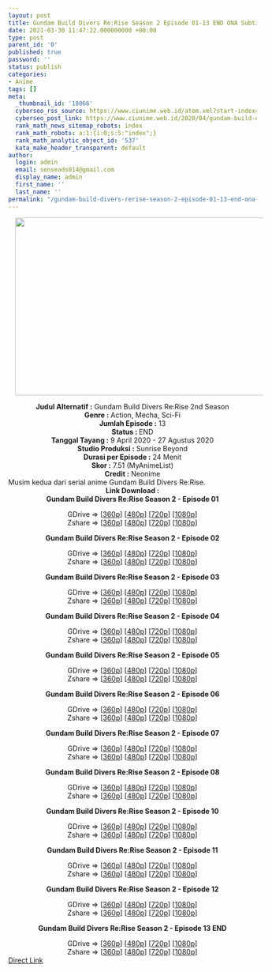 ```yaml
---
layout: post
title: Gundam Build Divers Re:Rise Season 2 Episode 01-13 END ONA Subtitle Indonesia
date: 2021-03-30 11:47:22.000000000 +00:00
type: post
parent_id: '0'
published: true
password: ''
status: publish
categories:
- Anime
tags: []
meta:
  _thumbnail_id: '18066'
  cyberseo_rss_source: https://www.ciunime.web.id/atom.xml?start-index=301&max-results=150
  cyberseo_post_link: https://www.ciunime.web.id/2020/04/gundam-build-divers-rerise-season-2.html
  rank_math_news_sitemap_robots: index
  rank_math_robots: a:1:{i:0;s:5:"index";}
  rank_math_analytic_object_id: '537'
  kata_make_header_transparent: default
author:
  login: admin
  email: senseads014@gmail.com
  display_name: admin
  first_name: ''
  last_name: ''
permalink: "/gundam-build-divers-rerise-season-2-episode-01-13-end-ona-subtitle-indonesia/"
---
```

<div class="separator" style="clear: both; text-align: center;"><a href="https://1.bp.blogspot.com/-TvXtv-V6v6k/XpCZ_esFLdI/AAAAAAAAeEY/eaZvWm3yIl4gL-QYsVXE1SHtBbKYzkrpgCLcBGAsYHQ/s1600/Gundam%2BBuild%2BDivers%2BRe%2BRise%2BSeason%2B2.jpeg" style="margin-left: 1em; margin-right: 1em;"><img border="0" data-original-height="720" data-original-width="1280" height="360" src="{{ site.baseurl }}/assets/2021/03/Gundam%2BBuild%2BDivers%2BRe%2BRise%2BSeason%2B2.jpeg" width="640" /></a></div>
<p>
<div style="text-align: center;"><b>Judul</b><b><b>&nbsp;Alternatif</b>&nbsp;:</b>&nbsp;Gundam Build Divers Re:Rise 2nd Season</div>
<div style="text-align: center;"><b>Genre :</b>&nbsp;Action, Mecha, Sci-Fi</div>
<div style="text-align: center;"><b>Jumlah Episode :</b>&nbsp;13<br /><b>Status :&nbsp;</b>END<br /><b>Tanggal Tayang :</b>&nbsp;9 April 2020&nbsp;- 27 Agustus 2020<br /><b>Studio Produksi :</b>&nbsp;Sunrise Beyond<br /><b>Durasi per Episode :</b>&nbsp;24 Menit</div>
<div style="text-align: center;"><b>Skor :</b>&nbsp;7.51 (MyAnimeList)<br /><b>Credit :</b>&nbsp;Neonime</div>
<div style="text-align: center;"></div>
<div style="text-align: justify;">Musim kedua dari serial anime Gundam Build Divers Re:Rise.</div>
<div style="text-align: justify;"></div>
<div style="text-align: justify;"></div>
<div style="text-align: center;"><b>Link Download :</b></div>
<div style="text-align: center;"><b>Gundam Build Divers Re:Rise Season 2&nbsp;- Episode 01</b></p>
<div style="text-align: center;">GDrive =&gt; [<a href="https://drive.google.com/uc?export=download&amp;id=1AsRF8xFNou9dP8ySxnwl94JAp50jGaCy" target="_blank" rel="noopener">360p</a>] [<a href="https://drive.google.com/uc?export=download&amp;id=1pBNHoVzETGTIbPyKSgZ7PEVhz_9m9k2a" target="_blank" rel="noopener">480p</a>] [<a href="https://drive.google.com/uc?export=download&amp;id=1WLACJ0Ei9jychRrRV08MK-Rz_Vj59Csk" target="_blank" rel="noopener">720p</a>] [<a href="https://drive.google.com/uc?export=download&amp;id=17BCY8sqSO1V8Quhg8OPbELH6WVcJX6o-" target="_blank" rel="noopener">1080p</a>]<br />Zshare =&gt; [<a href="https://www7.zippyshare.com/v/nwkT6FIr/file.html" target="_blank" rel="noopener">360p</a>] [<a href="https://www14.zippyshare.com/v/ohlKYcNL/file.html" target="_blank" rel="noopener">480p</a>] [<a href="https://www60.zippyshare.com/v/j6zFXF9W/file.html" target="_blank" rel="noopener">720p</a>] [<a href="https://www102.zippyshare.com/v/kskY06vS/file.html" target="_blank" rel="noopener">1080p</a>]</p>
<p><b>Gundam Build Divers Re:Rise Season 2&nbsp;- Episode 02</b></p>
<div style="text-align: center;">GDrive =&gt; [<a href="https://drive.google.com/uc?export=download&amp;id=1N_YFD8J_ZZmQZsIxPtJd7EJZU2gUZKXe" target="_blank" rel="noopener">360p</a>] [<a href="https://drive.google.com/uc?export=download&amp;id=1nmWWtGddYrNRK7YDwZBiCZlm-hiUtByA" target="_blank" rel="noopener">480p</a>] [<a href="https://drive.google.com/uc?export=download&amp;id=1GAc0CyQzNckXgGu476o_GyJoIHnkhAFw" target="_blank" rel="noopener">720p</a>] [<a href="https://drive.google.com/uc?export=download&amp;id=13Q84CciIjpt-8OHhKORQDchiN_NNLZT7" target="_blank" rel="noopener">1080p</a>]<br />Zshare =&gt; [<a href="https://www29.zippyshare.com/v/okHXQvGL/file.html" target="_blank" rel="noopener">360p</a>] [<a href="https://www54.zippyshare.com/v/1CY2zQYn/file.html" target="_blank" rel="noopener">480p</a>] [<a href="https://www12.zippyshare.com/v/1DVkBR7Z/file.html" target="_blank" rel="noopener">720p</a>] [<a href="https://www11.zippyshare.com/v/hiKgEuCo/file.html" target="_blank" rel="noopener">1080p</a>]</p>
<p><b>Gundam Build Divers Re:Rise Season 2&nbsp;- Episode 03</b></p>
<div style="text-align: center;">GDrive =&gt; [<a href="https://drive.google.com/uc?export=download&amp;id=1K_bbwOczuSCvzbe7VJV8giboAmAelVC1" target="_blank" rel="noopener">360p</a>] [<a href="https://drive.google.com/uc?export=download&amp;id=1bZ1xPjodJP-JQ8C1yW4rodkBuymL4yJn" target="_blank" rel="noopener">480p</a>] [<a href="https://drive.google.com/uc?export=download&amp;id=13Upx15YuSC4hrdKc7Uf6DbZvXpPpIknb" target="_blank" rel="noopener">720p</a>] [<a href="https://drive.google.com/uc?export=download&amp;id=11AnLAciz3WqXa1l8J5VGPog-BgYQx017" target="_blank" rel="noopener">1080p</a>]<br />Zshare =&gt; [<a href="https://www93.zippyshare.com/v/1k1GqqnK/file.html" target="_blank" rel="noopener">360p</a>] [<a href="https://www48.zippyshare.com/v/3DdFdQXL/file.html" target="_blank" rel="noopener">480p</a>] [<a href="https://www72.zippyshare.com/v/qIBqZHNt/file.html" target="_blank" rel="noopener">720p</a>] [<a href="https://www45.zippyshare.com/v/p0qlhYeW/file.html" target="_blank" rel="noopener">1080p</a>]</p>
<p><b>Gundam Build Divers Re:Rise Season 2&nbsp;- Episode 04</b></p>
<div style="text-align: center;">GDrive =&gt; [<a href="https://drive.google.com/uc?export=download&amp;id=1OH6KoYzke8ViWNdxd_fL5U4jxm65p6dT" target="_blank" rel="noopener">360p</a>] [<a href="https://drive.google.com/uc?export=download&amp;id=1m7UrMheakyj9TDapOSgEkqt-T1F2kJa4" target="_blank" rel="noopener">480p</a>] [<a href="https://drive.google.com/uc?export=download&amp;id=1r-R9mOm-NWZNtqYXu6d8735XEN1J0y2J" target="_blank" rel="noopener">720p</a>] [<a href="https://drive.google.com/uc?export=download&amp;id=1eC0KXH_TFXEyh9dAE2hyS5ZPwnltFWW-" target="_blank" rel="noopener">1080p</a>]<br />Zshare =&gt; [<a href="https://www79.zippyshare.com/v/2vV9lZdA/file.html" target="_blank" rel="noopener">360p</a>] [<a href="https://www36.zippyshare.com/v/lGJna0mA/file.html" target="_blank" rel="noopener">480p</a>] [<a href="https://www108.zippyshare.com/v/Te15HKJN/file.html" target="_blank" rel="noopener">720p</a>] [<a href="https://www77.zippyshare.com/v/vLL5j5Hr/file.html" target="_blank" rel="noopener">1080p</a>]</p>
<p><b>Gundam Build Divers Re:Rise Season 2&nbsp;- Episode 05</b></p>
<div style="text-align: center;">GDrive =&gt; [<a href="https://drive.google.com/uc?export=download&amp;id=1y_HgRW_t_4XfxH37mN0tXdUrDvGErXv1" target="_blank" rel="noopener">360p</a>] [<a href="https://drive.google.com/uc?export=download&amp;id=1beVZjINQH5tAr8ZYXFRrDq3nu0qzLCLY" target="_blank" rel="noopener">480p</a>] [<a href="https://drive.google.com/uc?export=download&amp;id=1uHPwLev9a2HckSqwWNm1yj15mh9bKRlp" target="_blank" rel="noopener">720p</a>] [<a href="https://drive.google.com/uc?export=download&amp;id=1Ny61Eg7YIroMmI1NbMDyO9_-pgtYvcmW" target="_blank" rel="noopener">1080p</a>]<br />Zshare =&gt; [<a href="https://www110.zippyshare.com/v/lu70jNud/file.html" target="_blank" rel="noopener">360p</a>] [<a href="https://www28.zippyshare.com/v/YVLKlYmw/file.html" target="_blank" rel="noopener">480p</a>] [<a href="https://www94.zippyshare.com/v/TQNGFfuy/file.html" target="_blank" rel="noopener">720p</a>] [<a href="https://www40.zippyshare.com/v/d3kumyRj/file.html" target="_blank" rel="noopener">1080p</a>]</p>
<p><b>Gundam Build Divers Re:Rise Season 2&nbsp;- Episode 06</b></p>
<div style="text-align: center;">GDrive =&gt; [<a href="https://drive.google.com/uc?export=download&amp;id=1nsOY4ZNmeYqb9Evg6-_qEKS1oUA_iKT9" target="_blank" rel="noopener">360p</a>] [<a href="https://drive.google.com/uc?export=download&amp;id=1FiaeXM0UGnARDWAaam33iEjyD2zb8LV9" target="_blank" rel="noopener">480p</a>] [<a href="https://drive.google.com/uc?export=download&amp;id=106lGQt4LGiaEZXTQXooeJFx9JNmbK8Hg" target="_blank" rel="noopener">720p</a>] [<a href="https://drive.google.com/uc?id=1L6epfYX9fsmj1L73C8O0U62f_TG58aXO" target="_blank" rel="noopener">1080p</a>]<br />Zshare =&gt; [<a href="https://www51.zippyshare.com/v/QrJldv64/file.html" target="_blank" rel="noopener">360p</a>] [<a href="https://www17.zippyshare.com/v/GA5wDEhT/file.html" target="_blank" rel="noopener">480p</a>] [<a href="https://www5.zippyshare.com/v/kUyjVQrp/file.html" target="_blank" rel="noopener">720p</a>] [<a href="https://www1.zippyshare.com/v/UUo0H5ok/file.html" target="_blank" rel="noopener">1080p</a>]</p>
<p><b>Gundam Build Divers Re:Rise Season 2&nbsp;- Episode 07</b></p>
<div style="text-align: center;">GDrive =&gt; [<a href="https://drive.google.com/uc?export=download&amp;id=1d9_BkmAHmH6YNzYahZZJwvk4bIC9TAZh" target="_blank" rel="noopener">360p</a>] [<a href="https://drive.google.com/uc?export=download&amp;id=1lZU144hHaz0ZC9MokhlZdPYLNQd8gZn1" target="_blank" rel="noopener">480p</a>] [<a href="https://drive.google.com/uc?export=download&amp;id=18VjVU2R5OJEMl1TRGCeAFeVmpZExfggR" target="_blank" rel="noopener">720p</a>] [<a href="https://drive.google.com/uc?export=download&amp;id=19Vn283IuTuVvlRXzWWXXoSBDqhTBJKhl" target="_blank" rel="noopener">1080p</a>]<br />Zshare =&gt; [<a href="https://www94.zippyshare.com/v/fRfy9iHw/file.html" target="_blank" rel="noopener">360p</a>] [<a href="https://www97.zippyshare.com/v/oU43eQSE/file.html" target="_blank" rel="noopener">480p</a>] [<a href="https://www54.zippyshare.com/v/kyNQVCgu/file.html" target="_blank" rel="noopener">720p</a>] [<a href="https://www57.zippyshare.com/v/o25oAVvl/file.html" target="_blank" rel="noopener">1080p</a>]</p>
<p><b>Gundam Build Divers Re:Rise Season 2&nbsp;- Episode 08</b></p>
<div style="text-align: center;">GDrive =&gt; [<a href="https://drive.google.com/uc?export=download&amp;id=1Q4_GTRjMZWDoOpRq8RjdBLwCRheNxpti" target="_blank" rel="noopener">360p</a>] [<a href="https://drive.google.com/uc?export=download&amp;id=147Fw5Y5Pk9c88U7ufBmTPcFxfeUFlba1" target="_blank" rel="noopener">480p</a>] [<a href="https://drive.google.com/uc?export=download&amp;id=1V7Ql6VsdmRn99CxYAs99HjfSahOJCur4" target="_blank" rel="noopener">720p</a>] [<a href="https://drive.google.com/uc?export=download&amp;id=1BjjyafamBEDd-Tg-Y5vhhLpXjAj7nBWO" target="_blank" rel="noopener">1080p</a>]<br />Zshare =&gt; [<a href="https://www110.zippyshare.com/v/Yxwlhvcv/file.html" target="_blank" rel="noopener">360p</a>] [<a href="https://www32.zippyshare.com/v/nv6vLQ2O/file.html" target="_blank" rel="noopener">480p</a>] [<a href="https://www50.zippyshare.com/v/kbKNqtB2/file.html" target="_blank" rel="noopener">720p</a>] [<a href="https://www96.zippyshare.com/v/OCEWyyNU/file.html" target="_blank" rel="noopener">1080p</a>]</p>
<p><b>Gundam Build Divers Re:Rise Season 2&nbsp;- Episode 10</b></p>
<div style="text-align: center;">GDrive =&gt; [<a href="https://acefile.co/f/27138518/neonime_gbd-rr-23-360p-zip" target="_blank" rel="noopener">360p</a>] [<a href="https://drive.google.com/uc?export=download&amp;id=1z0j6A576lHzy7ccOpVtj5Is-PlLdrgP-" target="_blank" rel="noopener">480p</a>] [<a href="https://drive.google.com/uc?export=download&amp;id=1tvhrgeVJ59_X_p6-ljl4FbzOANTkU9SF" target="_blank" rel="noopener">720p</a>] [<a href="https://drive.google.com/uc?export=download&amp;id=1GlU7BX3pi3bF5WA1so4XnQrnbhAyh6Uo" target="_blank" rel="noopener">1080p</a>]<br />Zshare =&gt; [<a href="https://www89.zippyshare.com/v/ikS7Qwxr/file.html" target="_blank" rel="noopener">360p</a>] [<a href="https://www115.zippyshare.com/v/Y1pwYUKJ/file.html" target="_blank" rel="noopener">480p</a>] [<a href="https://www1.zippyshare.com/v/xFBCec9I/file.html" target="_blank" rel="noopener">720p</a>] [<a href="https://www114.zippyshare.com/v/vFl3dFWw/file.html" target="_blank" rel="noopener">1080p</a>]</p>
<p><b>Gundam Build Divers Re:Rise Season 2&nbsp;- Episode 11</b></p>
<div style="text-align: center;">GDrive =&gt; [<a href="https://drive.google.com/uc?export=download&amp;id=1vUC5-uIb3RVd40OClscwle6NrOxKyvcl" target="_blank" rel="noopener">360p</a>] [<a href="https://drive.google.com/uc?export=download&amp;id=1eNYQHUb4KUT9gqjr9v1jxdi8uLWft1F_" target="_blank" rel="noopener">480p</a>] [<a href="https://drive.google.com/uc?export=download&amp;id=1GNSGdL6LMO4RuehVFG9msIYhgH3jOK7n" target="_blank" rel="noopener">720p</a>] [<a href="https://drive.google.com/uc?export=download&amp;id=16BrW1TYNjZBZpB4GmOyqns3pbMU_PGO0" target="_blank" rel="noopener">1080p</a>]<br />Zshare =&gt; [<a href="https://www22.zippyshare.com/v/kfli2bw6/file.html" target="_blank" rel="noopener">360p</a>] [<a href="https://www34.zippyshare.com/v/Z043KKRu/file.html" target="_blank" rel="noopener">480p</a>] [<a href="https://www104.zippyshare.com/v/QYw8D0ky/file.html" target="_blank" rel="noopener">720p</a>] [<a href="https://www102.zippyshare.com/v/vud0EoZB/file.html" target="_blank" rel="noopener">1080p</a>]</p>
<p><b>Gundam Build Divers Re:Rise Season 2&nbsp;- Episode 12</b></p>
<div style="text-align: center;">GDrive =&gt; [<a href="https://acefile.co/f/27724892/ttod-gbd-rr-25-360pdce1a055-mp4" target="_blank" rel="noopener">360p</a>] [<a href="https://drive.google.com/uc?export=download&amp;id=1T19S96o3DOWXafkdY_7k_jmLA38QHcMk" target="_blank" rel="noopener">480p</a>] [<a href="https://drive.google.com/uc?export=download&amp;id=1zryEgrfrrjazcpC6i9oP_UWE9s9-k7RQ" target="_blank" rel="noopener">720p</a>] [<a href="https://drive.google.com/uc?export=download&amp;id=1mXKTLJ-FNXlgfB3pXaYtCvZfXiLqYGa7" target="_blank" rel="noopener">1080p</a>]<br />Zshare =&gt; [<a href="https://www49.zippyshare.com/v/WkMXsi9S/file.html" target="_blank" rel="noopener">360p</a>] [<a href="https://www90.zippyshare.com/v/2jX88RAk/file.html" target="_blank" rel="noopener">480p</a>] [<a href="https://www115.zippyshare.com/v/5LYPkQLn/file.html" target="_blank" rel="noopener">720p</a>] [<a href="https://www94.zippyshare.com/v/pXqOnkst/file.html" target="_blank" rel="noopener">1080p</a>]</p>
<p><b>Gundam Build Divers Re:Rise Season 2&nbsp;- Episode 13 END</b></p>
<div style="text-align: center;">GDrive =&gt; [<a href="https://drive.google.com/uc?export=download&amp;id=1dnMNFfaCzIxhrDeiQTFY5ORuFK8SOpHJ" target="_blank" rel="noopener">360p</a>] [<a href="https://drive.google.com/uc?export=download&amp;id=1QtRDEGnvsMbGE2jODvPOOPBVvczhhxTM" target="_blank" rel="noopener">480p</a>] [<a href="https://drive.google.com/uc?export=download&amp;id=172p-lzafL8a4v3AMkWSfRg5pvdkyIfBR" target="_blank" rel="noopener">720p</a>] [<a href="https://drive.google.com/uc?export=download&amp;id=1H9W48GbYjzM3KP_9_aa8_jtrQCqkPsCs" target="_blank" rel="noopener">1080p</a>]<br />Zshare =&gt; [<a href="https://www86.zippyshare.com/v/sENhI1OZ/file.html" target="_blank" rel="noopener">360p</a>] [<a href="https://www99.zippyshare.com/v/eBCOtVDn/file.html" target="_blank" rel="noopener">480p</a>] [<a href="https://www11.zippyshare.com/v/Gfb2XE9T/file.html" target="_blank" rel="noopener">720p</a>] [<a href="https://www55.zippyshare.com/v/jYkmD7b1/file.html" target="_blank" rel="noopener">1080p</a>]</div>
</div>
</div>
</div>
</div>
</div>
</div>
</div>
</div>
</div>
</div>
</div>
</div>
<link rel="stylesheet" href="https://cdnjs.cloudflare.com/ajax/libs/font-awesome/4.7.0/css/font-awesome.min.css" />
<div class="divbtn"> <a href="https://handymansurrender.com/fihup8buzv?key=94550f7ce39444073321dde3b8782f97" class="btn"><i class="fa fa-download"></i> Direct Link</a> </div>
